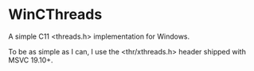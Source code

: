 # WinCThreads
A simple C11 &lt;threads.h&gt; implementation for Windows.

To be as simple as I can, I use the &lt;thr/xthreads.h&gt; header shipped with MSVC 19.10+.
